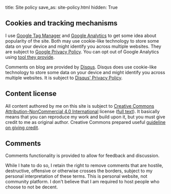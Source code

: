 title: Site policy
save_as: site-policy.html
hidden: True

## Cookies and tracking mechanisms

I use [Google Tag Manager](https://tagmanager.google.com/#/home) and [Google Analytics](https://analytics.google.com/) to get some idea about popularity of the site. Both may use cookie-like technology to store some data on your device and might identify you across multiple websites. They are subject to [Google Privacy Policy](https://policies.google.com/privacy). You can opt out of Google Analytics using [tool they provide](https://tools.google.com/dlpage/gaoptout).

Comments on blog are provided by [Disqus](http://disqus.com/). Disqus does use cookie-like technology to store some data on your device and might identify you across multiple websites. It is subject to [Disqus' Privacy Policy](https://help.disqus.com/customer/portal/articles/466259-privacy-policy).

## Content license

All content authored by me on this site is subject to [Creative Commons Attribution-NonCommercial 4.0 International](https://creativecommons.org/licenses/by-nc/4.0/) license ([full text](https://creativecommons.org/licenses/by-nc/4.0/legalcode)). It basically means that you can reproduce my work and build upon it, but you must give credit to me as original author. Creative Commons prepared useful [guideline on giving credit](https://wiki.creativecommons.org/wiki/Best_practices_for_attribution).

## Comments

Comments functionality is provided to allow for feedback and discussion. 

While I hate to do so, I retain the right to remove comments that are hostile, destructive, offensive or otherwise crosses the borders, subject to my personal interpretation of these terms. This is personal website, not community platform. I don't believe that I am required to host people who choose to not be decent.

